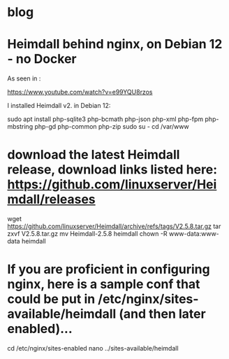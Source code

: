 # blog

# Heimdall behind nginx, on Debian 12 - no Docker
As seen in :

https://www.youtube.com/watch?v=e99YQU8rzos

I installed Heimdall v2. in Debian 12:

sudo apt install php-sqlite3 php-bcmath php-json php-xml php-fpm php-mbstring php-gd php-common php-zip
sudo su -
cd /var/www
# download the latest Heimdall release, download links listed here: https://github.com/linuxserver/Heimdall/releases
wget https://github.com/linuxserver/Heimdall/archive/refs/tags/V2.5.8.tar.gz
tar zxvf V2.5.8.tar.gz
mv Heimdall-2.5.8 heimdall
chown -R www-data:www-data heimdall
# If you are proficient in configuring nginx, here is a sample conf that could be put in /etc/nginx/sites-available/heimdall (and then later enabled)...
cd /etc/nginx/sites-enabled
nano ../sites-available/heimdall
